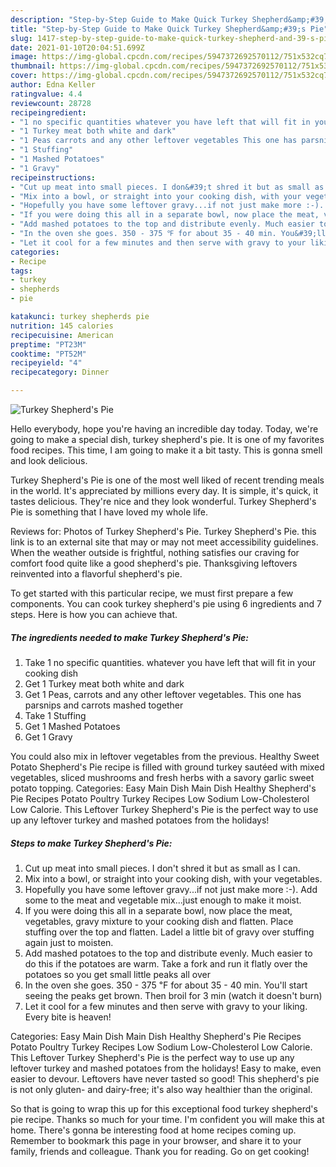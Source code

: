 ```yaml
---
description: "Step-by-Step Guide to Make Quick Turkey Shepherd&amp;#39;s Pie"
title: "Step-by-Step Guide to Make Quick Turkey Shepherd&amp;#39;s Pie"
slug: 1417-step-by-step-guide-to-make-quick-turkey-shepherd-and-39-s-pie
date: 2021-01-10T20:04:51.699Z
image: https://img-global.cpcdn.com/recipes/5947372692570112/751x532cq70/turkey-shepherds-pie-recipe-main-photo.jpg
thumbnail: https://img-global.cpcdn.com/recipes/5947372692570112/751x532cq70/turkey-shepherds-pie-recipe-main-photo.jpg
cover: https://img-global.cpcdn.com/recipes/5947372692570112/751x532cq70/turkey-shepherds-pie-recipe-main-photo.jpg
author: Edna Keller
ratingvalue: 4.4
reviewcount: 28728
recipeingredient:
- "1 no specific quantities whatever you have left that will fit in your cooking dish"
- "1 Turkey meat both white and dark"
- "1 Peas carrots and any other leftover vegetables This one has parsnips and carrots mashed together"
- "1 Stuffing"
- "1 Mashed Potatoes"
- "1 Gravy"
recipeinstructions:
- "Cut up meat into small pieces. I don&#39;t shred it but as small as I can."
- "Mix into a bowl, or straight into your cooking dish, with your vegetables."
- "Hopefully you have some leftover gravy...if not just make more :-). Add some to the meat and vegetable mix...just enough to make it moist."
- "If you were doing this all in a separate bowl, now place the meat, vegetables, gravy mixture to your cooking dish and flatten. Place stuffing over the top and flatten. Ladel a little bit of gravy over stuffing again just to moisten."
- "Add mashed potatoes to the top and distribute evenly. Much easier to do this if the potatoes are warm. Take a fork and run it flatly over the potatoes so you get small little peaks all over"
- "In the oven she goes. 350 - 375 ℉ for about 35 - 40 min. You&#39;ll start seeing the peaks get brown. Then broil for 3 min (watch it doesn&#39;t burn)"
- "Let it cool for a few minutes and then serve with gravy to your liking. Every bite is heaven!"
categories:
- Recipe
tags:
- turkey
- shepherds
- pie

katakunci: turkey shepherds pie 
nutrition: 145 calories
recipecuisine: American
preptime: "PT23M"
cooktime: "PT52M"
recipeyield: "4"
recipecategory: Dinner

---
```



![Turkey Shepherd&#39;s Pie](https://img-global.cpcdn.com/recipes/5947372692570112/751x532cq70/turkey-shepherds-pie-recipe-main-photo.jpg)

Hello everybody, hope you're having an incredible day today. Today, we're going to make a special dish, turkey shepherd&#39;s pie. It is one of my favorites food recipes. This time, I am going to make it a bit tasty. This is gonna smell and look delicious.

Turkey Shepherd&#39;s Pie is one of the most well liked of recent trending meals in the world. It's appreciated by millions every day. It is simple, it's quick, it tastes delicious. They're nice and they look wonderful. Turkey Shepherd&#39;s Pie is something that I have loved my whole life.

Reviews for: Photos of Turkey Shepherd&#39;s Pie. Turkey Shepherd&#39;s Pie. this link is to an external site that may or may not meet accessibility guidelines. When the weather outside is frightful, nothing satisfies our craving for comfort food quite like a good shepherd&#39;s pie. Thanksgiving leftovers reinvented into a flavorful shepherd&#39;s pie.


To get started with this particular recipe, we must first prepare a few components. You can cook turkey shepherd&#39;s pie using 6 ingredients and 7 steps. Here is how you can achieve that.

<!--inarticleads1-->

##### The ingredients needed to make Turkey Shepherd&#39;s Pie:

1. Take 1 no specific quantities. whatever you have left that will fit in your cooking dish
1. Get 1 Turkey meat both white and dark
1. Get 1 Peas, carrots and any other leftover vegetables. This one has parsnips and carrots mashed together
1. Take 1 Stuffing
1. Get 1 Mashed Potatoes
1. Get 1 Gravy


You could also mix in leftover vegetables from the previous. Healthy Sweet Potato Shepherd&#39;s Pie recipe is filled with ground turkey sautéed with mixed vegetables, sliced mushrooms and fresh herbs with a savory garlic sweet potato topping. Categories: Easy Main Dish Main Dish Healthy Shepherd&#39;s Pie Recipes Potato Poultry Turkey Recipes Low Sodium Low-Cholesterol Low Calorie. This Leftover Turkey Shepherd&#39;s Pie is the perfect way to use up any leftover turkey and mashed potatoes from the holidays! 

<!--inarticleads2-->

##### Steps to make Turkey Shepherd&#39;s Pie:

1. Cut up meat into small pieces. I don&#39;t shred it but as small as I can.
1. Mix into a bowl, or straight into your cooking dish, with your vegetables.
1. Hopefully you have some leftover gravy...if not just make more :-). Add some to the meat and vegetable mix...just enough to make it moist.
1. If you were doing this all in a separate bowl, now place the meat, vegetables, gravy mixture to your cooking dish and flatten. Place stuffing over the top and flatten. Ladel a little bit of gravy over stuffing again just to moisten.
1. Add mashed potatoes to the top and distribute evenly. Much easier to do this if the potatoes are warm. Take a fork and run it flatly over the potatoes so you get small little peaks all over
1. In the oven she goes. 350 - 375 ℉ for about 35 - 40 min. You&#39;ll start seeing the peaks get brown. Then broil for 3 min (watch it doesn&#39;t burn)
1. Let it cool for a few minutes and then serve with gravy to your liking. Every bite is heaven!


Categories: Easy Main Dish Main Dish Healthy Shepherd&#39;s Pie Recipes Potato Poultry Turkey Recipes Low Sodium Low-Cholesterol Low Calorie. This Leftover Turkey Shepherd&#39;s Pie is the perfect way to use up any leftover turkey and mashed potatoes from the holidays! Easy to make, even easier to devour. Leftovers have never tasted so good! This shepherd&#39;s pie is not only gluten- and dairy-free; it&#39;s also way healthier than the original. 

So that is going to wrap this up for this exceptional food turkey shepherd&#39;s pie recipe. Thanks so much for your time. I'm confident you will make this at home. There's gonna be interesting food at home recipes coming up. Remember to bookmark this page in your browser, and share it to your family, friends and colleague. Thank you for reading. Go on get cooking!
